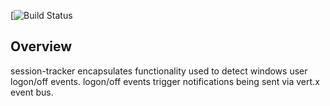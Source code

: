 [![Build Status](https://app.codeship.com/projects/ce6bc1f0-069e-0135-f11c-1e034e17b246/status?branch=master)

## Overview

session-tracker encapsulates functionality used to detect windows user logon/off events. 
logon/off events trigger notifications being sent via vert.x event bus.
